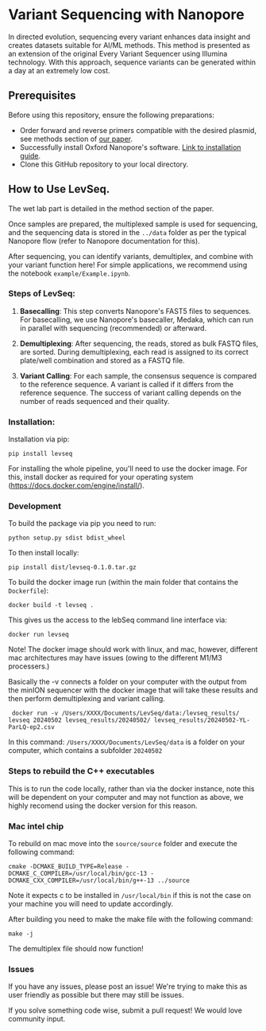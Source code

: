 # Variant Sequencing with Nanopore

In directed evolution, sequencing every variant enhances data insight and creates datasets suitable for AI/ML methods. This method is presented as an extension of the original Every Variant Sequencer using Illumina technology. With this approach, sequence variants can be generated within a day at an extremely low cost.

## Prerequisites

Before using this repository, ensure the following preparations:

- Order forward and reverse primers compatible with the desired plasmid, see methods section of [our paper](http://biorxiv.org/cgi/content/short/2024.09.04.611255v1?rss=1).
- Successfully install Oxford Nanopore's software. [Link to installation guide](https://nanoporetech.com/).
- Clone this GitHub repository to your local directory.

## How to Use LevSeq.

The wet lab part is detailed in the method section of the paper. 

Once samples are prepared, the multiplexed sample is used for sequencing, and the sequencing data is stored in the `../data` folder as per the typical Nanopore flow (refer to Nanopore documentation for this).

After sequencing, you can identify variants, demultiplex, and combine with your variant function here! For simple applications, we recommend using the notebook `example/Example.ipynb`.

### Steps of LevSeq:

1. **Basecalling**: This step converts Nanopore's FAST5 files to sequences. For basecalling, we use Nanopore's basecaller, Medaka, which can run in parallel with sequencing (recommended) or afterward.

2. **Demultiplexing**: After sequencing, the reads, stored as bulk FASTQ files, are sorted. During demultiplexing, each read is assigned to its correct plate/well combination and stored as a FASTQ file.

3. **Variant Calling**: For each sample, the consensus sequence is compared to the reference sequence. A variant is called if it differs from the reference sequence. The success of variant calling depends on the number of reads sequenced and their quality.


### Installation:

Installation via pip:

```
pip install levseq
```

For installing the whole pipeline, you'll need to use the docker image. For this, install docker as required for your 
operating system (https://docs.docker.com/engine/install/).

### Development

To build the package via pip you need to run:
```
python setup.py sdist bdist_wheel
```

To then install locally:
```
pip install dist/levseq-0.1.0.tar.gz
```

To build the docker image run (within the main folder that contains the `Dockerfile`):

```
docker build -t levseq .
```

This gives us the access to the lebSeq command line interface via:

```
docker run levseq
```
Note! The docker image should work with linux, and mac, however, different mac architectures may have issues (owing to the different M1/M3 processers.)

Basically the -v connects a folder on your computer with the output from the minION sequencer with the docker image that will take these results and then perform 
demultiplexing and variant calling.

```
 docker run -v /Users/XXXX/Documents/LevSeq/data:/levseq_results/ levseq 20240502 levseq_results/20240502/ levseq_results/20240502-YL-ParLQ-ep2.csv
```
In this command: `/Users/XXXX/Documents/LevSeq/data` is a folder on your computer, which contains a subfolder `20240502` 

### Steps to rebuild the C++ executables

This is to run the code locally, rather than via the docker instance, note this will be dependent on your computer and may not 
function as above, we highly recomend using the docker version for this reason.

### Mac intel chip
To rebuild on mac move into the `source/source` folder and execute the following command:

```
cmake -DCMAKE_BUILD_TYPE=Release -DCMAKE_C_COMPILER=/usr/local/bin/gcc-13 -DCMAKE_CXX_COMPILER=/usr/local/bin/g++-13 ../source
```

Note it expects c to be installed in `/usr/local/bin` if this is not the case on your machine you will need to update 
accordingly. 

After building you need to make the make file with the following command:

```
make -j
```

The demultiplex file should now function!

### Issues

If you have any issues, please post an issue! We're trying to make this as user friendly as possible but there may still be issues. 

If you solve something code wise, submit a pull request! We would love community input.